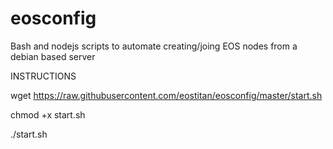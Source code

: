 # eosconfig

Bash and nodejs scripts to automate creating/joing EOS nodes from a debian based server

INSTRUCTIONS

wget https://raw.githubusercontent.com/eostitan/eosconfig/master/start.sh

chmod +x start.sh

./start.sh
